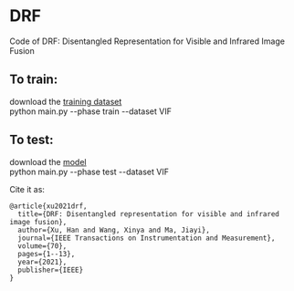 # DRF
Code of DRF: Disentangled Representation for Visible and Infrared Image Fusion

## To train:
download the [training dataset](https://drive.google.com/file/d/1oUc5smyFX5_ftxRl-SmUUiKQdAPBkaCW/view?usp=sharing)<br>
python main.py --phase train --dataset VIF

## To test:
download the [model](https://drive.google.com/drive/folders/1iWnQwrNvariIkzRDEc-wWygTgeT3mv9F?usp=sharing)<br>
python main.py --phase test --dataset VIF

Cite it as:
```
@article{xu2021drf,
  title={DRF: Disentangled representation for visible and infrared image fusion},
  author={Xu, Han and Wang, Xinya and Ma, Jiayi},
  journal={IEEE Transactions on Instrumentation and Measurement},
  volume={70},
  pages={1--13},
  year={2021},
  publisher={IEEE}
}
```
